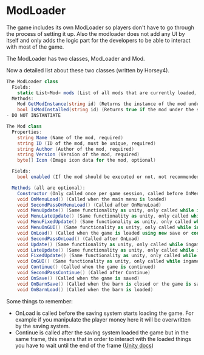 <h1 class="white" >ModLoader</h1>

The game includes its own ModLoader so players don't have to go through the process of setting it up. Also the modloader does not add any UI by itself and only adds the logic part for the developers to be able to interact with most of the game.

The ModLoader has two classes, ModLoader and Mod.

Now a detailed list about these two classes (written by Horsey4).
```cs
The ModLoader class
  Fields:
    static List<Mod> mods (List of all mods that are currently loaded, not recommended to touch)
  Methods:
    Mod GetModInstance(string id) (Returns the instance of the mod under the specified id, null if not found or not enabled)
    bool IsModInstalled(string id) (Returns true if the mod under the specified id is installed, otherwise false)
- DO NOT INSTANTIATE
```

```cs
The Mod class
  Properties:
    string Name (Name of the mod, required)
    string ID (ID of the mod, must be unique, required)
    string Author (Author of the mod, required)
    string Version (Version of the mod, required)
    byte[] Icon (Image icon data for the mod, optional)

  Fields:
    bool enabled (If the mod should be executed or not, not recommended to use)

  Methods (all are optional):
    Constructor (Only called once per game session, called before OnMenuLoad, useful to load assets)
    void OnMenuLoad() (Called when the main menu is loaded)
    void SecondPassOnMenuLoad() (Called after OnMenuLoad)
    void MenuUpdate() (Same functionality as unity, only called while in main menu)
    void MenuLateUpdate() (Same functionality as unity, only called while in main menu)
    void MenuFixedUpdate() (Same functionality as unity, only called while in main menu)
    void MenuOnGUI() (Same functionality as unity, only called while in main menu)
    void OnLoad() (Called when the game is loaded using new save or continue)
    void SecondPassOnLoad() (Called after OnLoad)
    void Update() (Same functionality as unity, only called while ingame)
    void LateUpdate() (Same functionality as unity, only called while ingame)
    void FixedUpdate() (Same functionality as unity, only called while ingame)
    void OnGUI() (Same functionality as unity, only called while ingame)
    void Continue() (Called when the game is continued)
    void SecondPassContinue() (Called after Continue)
    void OnSave() (Called when the game is saved)
    void OnBarnSave() (Called when the barn is closed or the game is saving with the barn open. Note that game saves the barn first and then the rest)
    void OnBarnLoad() (Called when the barn is loaded)
```

Some things to remember:
- OnLoad is called before the saving system starts loading the game. For example if you manipulate the player money here it will be overwritten by the saving system.
- Continue is called after the saving system loaded the game but in the same frame, this means that in order to interact with the loaded things you have to wait until the end of the frame ([Unity docs](https://docs.unity3d.com/ScriptReference/WaitForEndOfFrame.html))